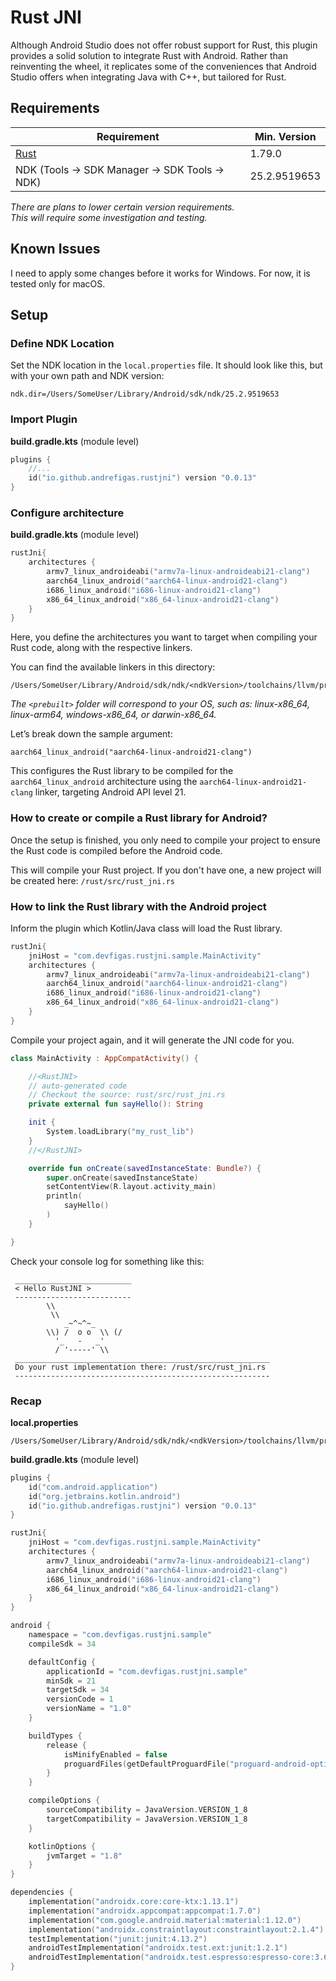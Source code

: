 # Rust JNI

Although Android Studio does not offer robust support for Rust, this plugin provides a solid solution to integrate Rust with Android. Rather than reinventing the wheel, it replicates some of the conveniences that Android Studio offers when integrating Java with C++, but tailored for Rust.

## Requirements

| Requirement                                         | Min. Version |
|-----------------------------------------------------|--------------|
| [Rust](https://www.rust-lang.org/learn/get-started) | 1.79.0       |
| NDK (Tools -> SDK Manager -> SDK Tools -> NDK)      | 25.2.9519653 |

*There are plans to lower certain version requirements.<br/>
This will require some investigation and testing.*

## Known Issues
I need to apply some changes before it works for Windows. For now, it is tested only for macOS.

## Setup

### Define NDK Location

Set the NDK location in the `local.properties` file. It should look like this, but with your own path and NDK version:
```properties
ndk.dir=/Users/SomeUser/Library/Android/sdk/ndk/25.2.9519653
```

### Import Plugin

**build.gradle.kts** (module level)
```kotlin
plugins {
    //...
    id("io.github.andrefigas.rustjni") version "0.0.13"
}
```

### Configure architecture

**build.gradle.kts** (module level)
```kotlin
rustJni{
    architectures {
        armv7_linux_androideabi("armv7a-linux-androideabi21-clang")
        aarch64_linux_android("aarch64-linux-android21-clang")
        i686_linux_android("i686-linux-android21-clang")
        x86_64_linux_android("x86_64-linux-android21-clang")
    }
}
```
Here, you define the architectures you want to target when compiling your Rust code, along with the respective linkers.

You can find the available linkers in this directory:
```
/Users/SomeUser/Library/Android/sdk/ndk/<ndkVersion>/toolchains/llvm/prebuilt/<prebuilt>/bin/
```
*The `<prebuilt>` folder will correspond to your OS, such as: linux-x86_64, linux-arm64, windows-x86_64, or darwin-x86_64.*

Let’s break down the sample argument:

```aarch64_linux_android("aarch64-linux-android21-clang")```

This configures the Rust library to be compiled for the `aarch64_linux_android` architecture using the `aarch64-linux-android21-clang` linker, targeting Android API level 21.

### How to create or compile a Rust library for Android?

Once the setup is finished, you only need to compile your project to ensure the Rust code is compiled before the Android code.


This will compile your Rust project. If you don't have one, a new project will be created here:
`/rust/src/rust_jni.rs`

### How to link the Rust library with the Android project

Inform the plugin which Kotlin/Java class will load the Rust library.

```kotlin
rustJni{
    jniHost = "com.devfigas.rustjni.sample.MainActivity"
    architectures {
        armv7_linux_androideabi("armv7a-linux-androideabi21-clang")
        aarch64_linux_android("aarch64-linux-android21-clang")
        i686_linux_android("i686-linux-android21-clang")
        x86_64_linux_android("x86_64-linux-android21-clang")
    }
}
```

Compile your project again, and it will generate the JNI code for you.

```kotlin
class MainActivity : AppCompatActivity() {

    //<RustJNI>
    // auto-generated code
    // Checkout the source: rust/src/rust_jni.rs
    private external fun sayHello(): String

    init {
        System.loadLibrary("my_rust_lib")
    }
    //</RustJNI>

    override fun onCreate(savedInstanceState: Bundle?) {
        super.onCreate(savedInstanceState)
        setContentView(R.layout.activity_main)
        println(
            sayHello()
        )
    }

}
```
Check your console log for something like this:
```
 __________________________
 < Hello RustJNI >
 --------------------------
        \\
         \\
            _~^~^~_
        \\) /  o o  \\ (/
          '_   -   _'
          / '-----' \\
 _________________________________________________________
 Do your rust implementation there: /rust/src/rust_jni.rs
 ---------------------------------------------------------
```

### Recap

**local.properties**
```
/Users/SomeUser/Library/Android/sdk/ndk/<ndkVersion>/toolchains/llvm/prebuilt/<prebuilt>/bin/
```
**build.gradle.kts** (module level)
```kotlin
plugins {
    id("com.android.application")
    id("org.jetbrains.kotlin.android")
    id("io.github.andrefigas.rustjni") version "0.0.13"
}

rustJni{
    jniHost = "com.devfigas.rustjni.sample.MainActivity"
    architectures {
        armv7_linux_androideabi("armv7a-linux-androideabi21-clang")
        aarch64_linux_android("aarch64-linux-android21-clang")
        i686_linux_android("i686-linux-android21-clang")
        x86_64_linux_android("x86_64-linux-android21-clang")
    }
}

android {
    namespace = "com.devfigas.rustjni.sample"
    compileSdk = 34

    defaultConfig {
        applicationId = "com.devfigas.rustjni.sample"
        minSdk = 21
        targetSdk = 34
        versionCode = 1
        versionName = "1.0"
    }

    buildTypes {
        release {
            isMinifyEnabled = false
            proguardFiles(getDefaultProguardFile("proguard-android-optimize.txt"), "proguard-rules.pro")
        }
    }

    compileOptions {
        sourceCompatibility = JavaVersion.VERSION_1_8
        targetCompatibility = JavaVersion.VERSION_1_8
    }

    kotlinOptions {
        jvmTarget = "1.8"
    }
}

dependencies {
    implementation("androidx.core:core-ktx:1.13.1")
    implementation("androidx.appcompat:appcompat:1.7.0")
    implementation("com.google.android.material:material:1.12.0")
    implementation("androidx.constraintlayout:constraintlayout:2.1.4")
    testImplementation("junit:junit:4.13.2")
    androidTestImplementation("androidx.test.ext:junit:1.2.1")
    androidTestImplementation("androidx.test.espresso:espresso-core:3.6.1")
}
```